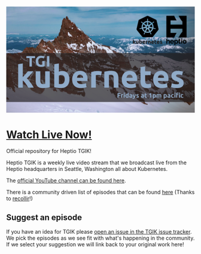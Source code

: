 <p align="center"><img src="tgik-repo.png" width="750"></p>


# [Watch Live Now!](https://j.hept.io/tgik-live)


Official repository for Heptio TGIK!

Heptio TGIK is a weekly live video stream that we broadcast live from the Heptio headquarters in Seattle, Washington all about Kubernetes.

The [official YouTube channel can be found here](https://j.hept.io/tgik).

There is a community driven list of episodes that can be found [here](https://github.com/recollir/tgik-playlist) (Thanks to [recollir](https://github.com/recollir)!)

## Suggest an episode

If you have an idea for TGIK please [open an issue in the TGIK issue tracker](https://github.com/heptio/tgik/issues/new).
We pick the episodes as we see fit with what's happening in the community.
If we select your suggestion we will link back to your original work here!

